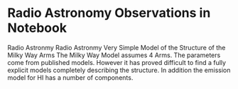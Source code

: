 # Radio Astronomy Observations in Notebook
Radio Astronmy 
Radio Astronmy Very Simple Model of the Structure of the Milky Way Arms The Milky Way Model assumes 4 Arms. The parameters come from published models. However it has proved difficult to find a fully explicit models completely describing the structure. In addition the emission model for HI has a number of components. 
